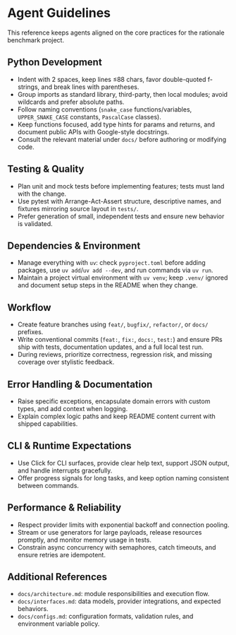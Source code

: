 # Agent Guidelines

This reference keeps agents aligned on the core practices for the rationale benchmark project.

## Python Development

- Indent with 2 spaces, keep lines ≤88 chars, favor double-quoted f-strings, and break lines with parentheses.
- Group imports as standard library, third-party, then local modules; avoid wildcards and prefer absolute paths.
- Follow naming conventions (`snake_case` functions/variables, `UPPER_SNAKE_CASE` constants, `PascalCase` classes).
- Keep functions focused, add type hints for params and returns, and document public APIs with Google-style docstrings.
- Consult the relevant material under `docs/` before authoring or modifying code.

## Testing & Quality

- Plan unit and mock tests before implementing features; tests must land with the change.
- Use pytest with Arrange-Act-Assert structure, descriptive names, and fixtures mirroring source layout in `tests/`.
- Prefer generation of small, independent tests and ensure new behavior is validated.

## Dependencies & Environment

- Manage everything with `uv`: check `pyproject.toml` before adding packages, use `uv add`/`uv add --dev`, and run commands via `uv run`.
- Maintain a project virtual environment with `uv venv`; keep `.venv/` ignored and document setup steps in the README when they change.

## Workflow

- Create feature branches using `feat/`, `bugfix/`, `refactor/`, or `docs/` prefixes.
- Write conventional commits (`feat:`, `fix:`, `docs:`, `test:`) and ensure PRs ship with tests, documentation updates, and a full local test run.
- During reviews, prioritize correctness, regression risk, and missing coverage over stylistic feedback.

## Error Handling & Documentation

- Raise specific exceptions, encapsulate domain errors with custom types, and add context when logging.
- Explain complex logic paths and keep README content current with shipped capabilities.

## CLI & Runtime Expectations

- Use Click for CLI surfaces, provide clear help text, support JSON output, and handle interrupts gracefully.
- Offer progress signals for long tasks, and keep option naming consistent between commands.

## Performance & Reliability

- Respect provider limits with exponential backoff and connection pooling.
- Stream or use generators for large payloads, release resources promptly, and monitor memory usage in tests.
- Constrain async concurrency with semaphores, catch timeouts, and ensure retries are idempotent.

## Additional References

- `docs/architecture.md`: module responsibilities and execution flow.
- `docs/interfaces.md`: data models, provider integrations, and expected behaviors.
- `docs/configs.md`: configuration formats, validation rules, and environment variable policy.
